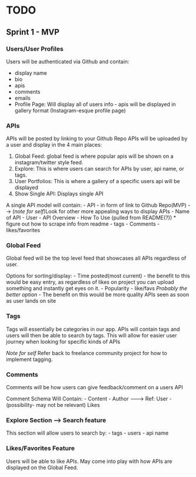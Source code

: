 # TODO

## Sprint 1 - MVP

### Users/User Profiles
Users will be authenticated via Github and contain:
 - display name
 - bio
 - apis
 - comments
 - emails
 - Profile Page: Will display all of users info - apis will be displayed in gallery format (Instagram-esque profile page)



### APIs
APIs will be posted by linking to your Github Repo
APIs will be uploaded by a user and display in the 4 main places:
1. Global Feed: global feed is where popular apis will be shown on a instagram/twitter style feed.
2. Explore: This is where users can search for APIs by user, api name, or tags.
3. User Portfolios: This is where a gallery of a specific users api will be displayed
4. Show Single API: Displays single API

A single API model will contain:
    - API - in form of link to Github Repo(MVP) --> (*note for self*)Look for other more appealing ways to display APIs
    - Name of API
    - User
    - API Overview
    - How To Use (pulled from README(?))
        * figure out how to scrape info from readme
    - tags
    - Comments
    - likes/favorites


### Global Feed
Global feed will be the top level feed that showcases all APIs regardless of user.

Options for sorting/display:
    - Time posted(most current)
        - the benefit to this would be easy entry, as regardless of likes on project you can upload something and instantly get eyes on it.
    - Popularity - like/favs  *Probably the better option*
        - The benefit on this would be more quality APIs seen as soon as user lands on site
### Tags
Tags will essentially be categories in our app. APIs will contain tags and users will then be able to search by tags. This will allow for easier user journey when looking for specific kinds of APIs

*Note for self*
Refer back to freelance community project for how to implement tagging.

### Comments
Comments will be how users can give feedback/comment on a users API

Comment Schema Will Contain:
    - Content
    - Author ---> Ref: User
    - (possibility- may not be relevant) Likes

### Explore Section --> Search feature
This section will allow users to search by:
    - tags
    - users
    - api name
### Likes/Favorites Feature
Users will be able to like APIs. May come into play with how APIs are displayed on the Global Feed.
